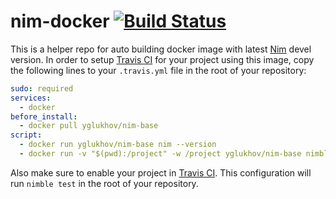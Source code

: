 # nim-docker [![Build Status](https://travis-ci.org/yglukhov/nim-docker.svg?branch=master)](https://travis-ci.org/yglukhov/nim-docker)

This is a helper repo for auto building docker image with latest [Nim](https://github.com/nim-lang/Nim) devel version. In order to setup [Travis CI](https://travis-ci.org) for your project using this image, copy the following lines to your `.travis.yml` file in the root of your repository:
```yml
sudo: required
services:
  - docker
before_install:
  - docker pull yglukhov/nim-base
script:
  - docker run yglukhov/nim-base nim --version
  - docker run -v "$(pwd):/project" -w /project yglukhov/nim-base nimble test
```
Also make sure to enable your project in [Travis CI](https://travis-ci.org). This configuration will run `nimble test` in the root of your repository.
